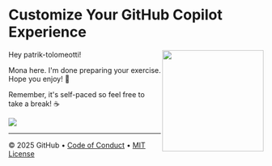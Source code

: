 # Customize Your GitHub Copilot Experience

<img src="https://octodex.github.com/images/Professortocat_v2.png" align="right" height="200px" />

Hey patrik-tolomeotti!

Mona here. I'm done preparing your exercise. Hope you enjoy! 💚

Remember, it's self-paced so feel free to take a break! ☕️

[![](https://img.shields.io/badge/Go%20to%20Exercise-%E2%86%92-1f883d?style=for-the-badge&logo=github&labelColor=197935)](https://github.com/patrik-tolomeotti/skills-customize-your-github-copilot-experience/issues/1)

---

&copy; 2025 GitHub &bull; [Code of Conduct](https://www.contributor-covenant.org/version/2/1/code_of_conduct/code_of_conduct.md) &bull; [MIT License](https://gh.io/mit)

